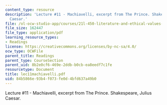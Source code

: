 ```yaml
---
content_type: resource
description: 'Lecture #11 - Machiavelli, excerpt from The Prince. Shakespeare, Julius
  Caesar.'
file: /ol-ocw-studio-app/courses/21l-450-literature-and-ethical-values-fall-2002/84b5866e93b4f073fe0d4bfd637a49b0_lec11machiavelli.pdf
file_size: 162447
file_type: application/pdf
learning_resource_types:
- Readings
license: https://creativecommons.org/licenses/by-nc-sa/4.0/
ocw_type: OCWFile
parent_title: Readings
parent_type: CourseSection
parent_uid: 8b2e0cf6-469e-2ddb-b0cb-ea8eedf7c1fe
resourcetype: Document
title: lec11machiavelli.pdf
uid: 84b5866e-93b4-f073-fe0d-4bfd637a49b0
---
```

Lecture #11 - Machiavelli, excerpt from The Prince. Shakespeare, Julius Caesar.